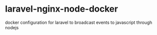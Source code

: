 # laravel-nginx-node-docker
docker configuration for laravel to broadcast events to javascript through nodejs